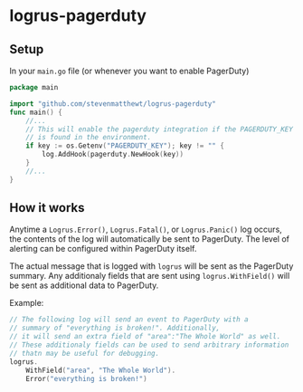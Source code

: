 # logrus-pagerduty

## Setup

In your `main.go` file (or whenever you want to enable PagerDuty)
```go
package main

import "github.com/stevenmatthewt/logrus-pagerduty"
func main() {
    //...
    // This will enable the pagerduty integration if the PAGERDUTY_KEY
    // is found in the environment.
    if key := os.Getenv("PAGERDUTY_KEY"); key != "" {
        log.AddHook(pagerduty.NewHook(key))
    }
    //...
}
```


## How it works

Anytime a `Logrus.Error()`, `Logrus.Fatal()`, or `Logrus.Panic()` log occurs, the contents of the log will automatically be sent to PagerDuty. The level of alerting can be configured within PagerDuty itself.

The actual message that is logged with `logrus` will be sent as the PagerDuty summary. Any additionaly fields that are sent using `logrus.WithField()` will be sent as additional data to PagerDuty.

Example:
```go
// The following log will send an event to PagerDuty with a
// summary of "everything is broken!". Additionally,
// it will send an extra field of "area":"The Whole World" as well.
// These additionaly fields can be used to send arbitrary information
// thatn may be useful for debugging.
logrus.
    WithField("area", "The Whole World").
    Error("everything is broken!")
```
